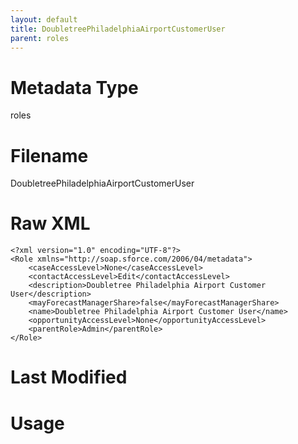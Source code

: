 ```yaml
---
layout: default
title: DoubletreePhiladelphiaAirportCustomerUser
parent: roles
---
```

# Metadata Type
roles


# Filename 
DoubletreePhiladelphiaAirportCustomerUser


# Raw XML
```
<?xml version="1.0" encoding="UTF-8"?>
<Role xmlns="http://soap.sforce.com/2006/04/metadata">
    <caseAccessLevel>None</caseAccessLevel>
    <contactAccessLevel>Edit</contactAccessLevel>
    <description>Doubletree Philadelphia Airport Customer User</description>
    <mayForecastManagerShare>false</mayForecastManagerShare>
    <name>Doubletree Philadelphia Airport Customer User</name>
    <opportunityAccessLevel>None</opportunityAccessLevel>
    <parentRole>Admin</parentRole>
</Role>
```


# Last Modified


# Usage
